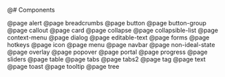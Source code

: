 @# Components

<!-- Exact ordering of components in the navbar: -->

@page alert
@page breadcrumbs
@page button
@page button-group
@page callout
@page card
@page collapse
@page collapsible-list
@page context-menu
@page dialog
@page editable-text
@page forms
@page hotkeys
@page icon
@page menu
@page navbar
@page non-ideal-state
@page overlay
@page popover
@page portal
@page progress
@page sliders
@page table
@page tabs
@page tabs2
@page tag
@page text
@page toast
@page tooltip
@page tree
